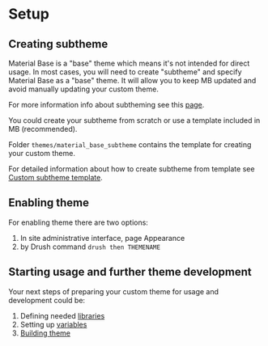 Setup
=====

Creating subtheme
-----------------

Material Base is a "base" theme which means it's not intended for direct usage. In most cases, you will need to create "subtheme" and specify Material Base as a "base" theme.
It will allow you to keep MB updated and avoid manually updating your custom theme.

For more information info about subtheming see this [page](https://www.drupal.org/docs/theming-drupal/creating-sub-themes).

You could create your subtheme from scratch or use a template included in MB (recommended).

Folder `themes/material_base_subtheme` contains the template for creating your custom theme.

For detailed information about how to create subtheme from template see [Custom subtheme template](subtheme-template.md).

Enabling theme
--------------

For enabling theme there are two options:

1. In site administrative interface, page Appearance
2. by Drush command `drush then THEMENAME`

Starting usage and further theme development
--------------------------------------------

Your next steps of preparing your custom theme for usage and development could be:

1. Defining needed [libraries](libraries.md)
2. Setting up [variables](variables.md)
3. [Building theme](build.md)
